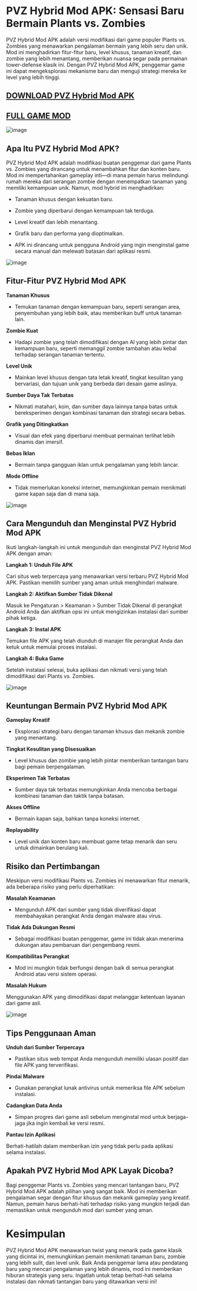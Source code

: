 # PVZ Hybrid Mod APK: Sensasi Baru Bermain Plants vs. Zombies

PVZ Hybrid Mod APK adalah versi modifikasi dari game populer Plants vs. Zombies yang menawarkan pengalaman bermain yang lebih seru dan unik. Mod ini menghadirkan fitur-fitur baru, level khusus, tanaman kreatif, dan zombie yang lebih menantang, memberikan nuansa segar pada permainan tower-defense klasik ini. Dengan PVZ Hybrid Mod APK, penggemar game ini dapat mengeksplorasi mekanisme baru dan menguji strategi mereka ke level yang lebih tinggi.

## [DOWNLOAD PVZ Hybrid Mod APK](https://modfyp.io/id/pvz-hybrid/)

## [FULL GAME MOD](https://modfyp.io/id/)

![image](https://github.com/user-attachments/assets/3f73ded4-d9b2-4f89-af60-2d210824f037)


## Apa Itu PVZ Hybrid Mod APK?

PVZ Hybrid Mod APK adalah modifikasi buatan penggemar dari game Plants vs. Zombies yang dirancang untuk menambahkan fitur dan konten baru. Mod ini mempertahankan gameplay inti—di mana pemain harus melindungi rumah mereka dari serangan zombie dengan menempatkan tanaman yang memiliki kemampuan unik. Namun, mod hybrid ini menghadirkan:

- Tanaman khusus dengan kekuatan baru.

- Zombie yang diperbarui dengan kemampuan tak terduga.

- Level kreatif dan lebih menantang.

- Grafik baru dan performa yang dioptimalkan.

- APK ini dirancang untuk pengguna Android yang ingin menginstal game secara manual dan melewati batasan dari aplikasi resmi.

![image](https://github.com/user-attachments/assets/356a80ee-0fff-466a-b351-ae0660917dc0)


## Fitur-Fitur PVZ Hybrid Mod APK

**Tanaman Khusus**

- Temukan tanaman dengan kemampuan baru, seperti serangan area, penyembuhan yang lebih baik, atau memberikan buff untuk tanaman lain.

**Zombie Kuat**

- Hadapi zombie yang telah dimodifikasi dengan AI yang lebih pintar dan kemampuan baru, seperti memanggil zombie tambahan atau kebal terhadap serangan tanaman tertentu.

**Level Unik**

- Mainkan level khusus dengan tata letak kreatif, tingkat kesulitan yang bervariasi, dan tujuan unik yang berbeda dari desain game aslinya.

**Sumber Daya Tak Terbatas**

- Nikmati matahari, koin, dan sumber daya lainnya tanpa batas untuk bereksperimen dengan kombinasi tanaman dan strategi secara bebas.

**Grafik yang Ditingkatkan**

- Visual dan efek yang diperbarui membuat permainan terlihat lebih dinamis dan imersif.

**Bebas Iklan**

- Bermain tanpa gangguan iklan untuk pengalaman yang lebih lancar.

**Mode Offline**

- Tidak memerlukan koneksi internet, memungkinkan pemain menikmati game kapan saja dan di mana saja.

![image](https://github.com/user-attachments/assets/0950ea9b-ea2c-4755-a003-ba245ba891f7)


## Cara Mengunduh dan Menginstal PVZ Hybrid Mod APK

Ikuti langkah-langkah ini untuk mengunduh dan menginstal PVZ Hybrid Mod APK dengan aman:

**Langkah 1: Unduh File APK**

Cari situs web terpercaya yang menawarkan versi terbaru PVZ Hybrid Mod APK. Pastikan memilih sumber yang aman untuk menghindari malware.

**Langkah 2: Aktifkan Sumber Tidak Dikenal**

Masuk ke Pengaturan > Keamanan > Sumber Tidak Dikenal di perangkat Android Anda dan aktifkan opsi ini untuk mengizinkan instalasi dari sumber pihak ketiga.

**Langkah 3: Instal APK**

Temukan file APK yang telah diunduh di manajer file perangkat Anda dan ketuk untuk memulai proses instalasi.

**Langkah 4: Buka Game**

Setelah instalasi selesai, buka aplikasi dan nikmati versi yang telah dimodifikasi dari Plants vs. Zombies.

![image](https://github.com/user-attachments/assets/c76c1c36-009d-45f9-9693-819f23931c81)


## Keuntungan Bermain PVZ Hybrid Mod APK

**Gameplay Kreatif**

- Eksplorasi strategi baru dengan tanaman khusus dan mekanik zombie yang menantang.

**Tingkat Kesulitan yang Disesuaikan**

- Level khusus dan zombie yang lebih pintar memberikan tantangan baru bagi pemain berpengalaman.

**Eksperimen Tak Terbatas**

- Sumber daya tak terbatas memungkinkan Anda mencoba berbagai kombinasi tanaman dan taktik tanpa batasan.

**Akses Offline**

- Bermain kapan saja, bahkan tanpa koneksi internet.

**Replayability**

- Level unik dan konten baru membuat game tetap menarik dan seru untuk dimainkan berulang kali.

## Risiko dan Pertimbangan

Meskipun versi modifikasi Plants vs. Zombies ini menawarkan fitur menarik, ada beberapa risiko yang perlu diperhatikan:

**Masalah Keamanan**

- Mengunduh APK dari sumber yang tidak diverifikasi dapat membahayakan perangkat Anda dengan malware atau virus.
  
**Tidak Ada Dukungan Resmi**

- Sebagai modifikasi buatan penggemar, game ini tidak akan menerima dukungan atau pembaruan dari pengembang resmi.

**Kompatibilitas Perangkat**

- Mod ini mungkin tidak berfungsi dengan baik di semua perangkat Android atau versi sistem operasi.

**Masalah Hukum**

Menggunakan APK yang dimodifikasi dapat melanggar ketentuan layanan dari game asli.

![image](https://github.com/user-attachments/assets/1abb9a81-6890-465d-ae9a-9e2b7b5bf496)


## Tips Penggunaan Aman

**Unduh dari Sumber Terpercaya**

- Pastikan situs web tempat Anda mengunduh memiliki ulasan positif dan file APK yang terverifikasi.

**Pindai Malware**

- Gunakan perangkat lunak antivirus untuk memeriksa file APK sebelum instalasi.

**Cadangkan Data Anda**

- Simpan progres dari game asli sebelum menginstal mod untuk berjaga-jaga jika ingin kembali ke versi resmi.

**Pantau Izin Aplikasi**

Berhati-hatilah dalam memberikan izin yang tidak perlu pada aplikasi selama instalasi.

## Apakah PVZ Hybrid Mod APK Layak Dicoba?

Bagi penggemar Plants vs. Zombies yang mencari tantangan baru, PVZ Hybrid Mod APK adalah pilihan yang sangat baik. Mod ini memberikan pengalaman segar dengan fitur khusus dan mekanik gameplay yang kreatif. Namun, pemain harus berhati-hati terhadap risiko yang mungkin terjadi dan memastikan untuk mengunduh mod dari sumber yang aman.

# Kesimpulan

PVZ Hybrid Mod APK menawarkan twist yang menarik pada game klasik yang dicintai ini, memungkinkan pemain menikmati tanaman baru, zombie yang lebih sulit, dan level unik. Baik Anda penggemar lama atau pendatang baru yang mencari pengalaman yang lebih dinamis, mod ini memberikan hiburan strategis yang seru. Ingatlah untuk tetap berhati-hati selama instalasi dan nikmati tantangan baru yang ditawarkan versi ini!
